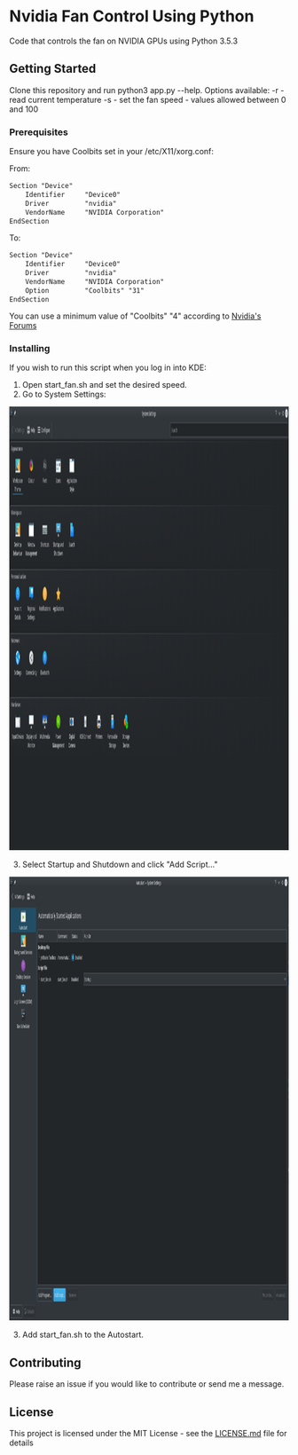 # Nvidia Fan Control Using Python

Code that controls the fan on NVIDIA GPUs using Python 3.5.3

## Getting Started

Clone this repository and run python3 app.py --help.
Options available:
-r - read current temperature
-s - set the fan speed - values allowed between 0 and 100

### Prerequisites

Ensure you have Coolbits set in your /etc/X11/xorg.conf:

From:
```
Section "Device"
    Identifier     "Device0"
    Driver         "nvidia"
    VendorName     "NVIDIA Corporation"
EndSection
```

To:

```
Section "Device"
    Identifier     "Device0"
    Driver         "nvidia"
    VendorName     "NVIDIA Corporation"
    Option         "Coolbits" "31"
EndSection
```
You can use a minimum value of "Coolbits" "4" according to [Nvidia's Forums](https://devtalk.nvidia.com/default/topic/1003810/linux/adjust-nvidia-gpu-fan-speed-multiple-gpus-one-monitor-/)

### Installing

If you wish to run this script when you log in into KDE:
1. Open start_fan.sh and set the desired speed.
2. Go to System Settings:

<img
    src="./autostart_pngs/system_settings.png"
    width=1600
    height=800>
</img>


3. Select Startup and Shutdown and click "Add Script..."


<img
    src="./autostart_pngs/startup_and_shutdown.png"
    alt="KDE Startup and Shutdown"
    width=1600
    height=800>
</img>

3. Add start_fan.sh to the Autostart.

## Contributing

Please raise an issue if you would like to contribute or send me a message.

## License

This project is licensed under the MIT License - see the [LICENSE.md](LICENSE.md) file for details

